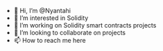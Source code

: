 - 👋 Hi, I’m @Nyantahi
- 👀 I’m interested in Solidity
- 🌱 I’m working on Solidity smart contracts projects
- 💞️ I’m looking to collaborate on projects
- 📫 How to reach me here

<!---
Nyantahi/Nyantahi is a ✨ special ✨ repository because its `README.md` (this file) appears on your GitHub profile.
You can click the Preview link to take a look at your changes.
--->
